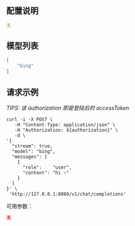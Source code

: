 ## 配置说明

```config.yaml
无
```



## 模型列表

```json
[
    "bing"
]
```

## 请求示例

*TIPS: 该 authorization 即是登陆后的 accessToken*

```shell
curl -i -X POST \
   -H "Content-Type: application/json" \
   -H "Authorization: ${authorization}" \
   -d \
'{
  "stream": true,
  "model": "bing",
  "messages": [
    {
      "role":    "user",
      "content": "hi ~"
    }
  ]
}' \
 'http://127.0.0.1:8080/v1/chat/completions'
```

可用参数：

```json
无
```


